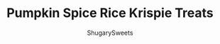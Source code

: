 ---
layout: ../../layouts/MarkdownPostLayout.astro
title: Pumpkin Spice Rice Krispie Treats
author: ShugarySweets
pubDate: 2019-01-15
description: "Your favorite childhood treat gets the pumpkin spice treatment! Pumpkin Spice Rice Krispie Treats made with instant JELL-O pudding, pumpkin spice mix, and topped with melted white chocolate. Perfect for Halloween."
image_url: https://www.shugarysweets.com/wp-content/uploads/2012/10/pumpkin-spice-rice-krispie-treats-facebook.jpg
tags: ["Rice Krispie Treats","American"]
calories: 325
protein: 3
carbohydrates: 53
fats: 12
fiber: 0
ingredients: ["1/4 cup unsalted butter","10 ounce bag marshmallows","1 box (3.4 ounce) vanilla instant pudding mix","2 teaspoons pumpkin pie spice mix","5 cups rice krispies cereal","1 cup white chocolate chips, melted","sprinkles"]
serves: 9
time: "10 minutes"
prepTime: "5 minutes"
instructions: ["Line a 9-inch square baking pan with foil. Grease the foil with butter (I use the butter wrapper to grease the foil dish). Or use parchment paper. Set aside.","In a large pot, melt butter over medium heat. Add in marshmallows and stir constantly until melted (reduce heat to low). Remove from heat and quickly stir in pudding mix and pumpkin spice. Fold in cereal.","Pour mixture into buttered foil pan. Press treats into pan (but not too hard, that will dry them out).","Spread melted white chocolate over top of treats and sprinkle immediately with sprinkles. Allow to set about 1 hour. Cut and serve. ENJOY."]
nutrition: ["325 calories","53 grams carbohydrates","18 milligrams cholesterol","12 grams fat","0 grams fiber","3 grams protein","7 grams saturated fat","169 milligrams sodium","31 grams sugar","0 grams trans fat","4 grams unsaturated fat"]
---